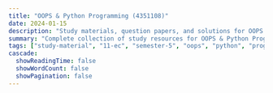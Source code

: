 ```yaml
---
title: "OOPS & Python Programming (4351108)"
date: 2024-01-15
description: "Study materials, question papers, and solutions for OOPS & Python Programming (4351108) - Electronics & Communication Engineering, Semester 5"
summary: "Complete collection of study resources for OOPS & Python Programming including syllabus, question papers from 2023-2025, and detailed solutions"
tags: ["study-material", "11-ec", "semester-5", "oops", "python", "programming", "4351108"]
cascade:
  showReadingTime: false
  showWordCount: false
  showPagination: false
---
```

